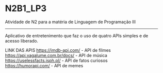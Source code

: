 # N2B1_LP3
Atividade de N2 para a matéria de Linguagem de Programação III 
<hr>

Aplicativo de entretenimento que faz o uso de quatro APIs simples e de acesso liberado.

LINK DAS APIS
https://imdb-api.com/ - API de filmes <br>
https://api.vagalume.com.br/docs/ - API de música <br>
https://uselessfacts.jsph.pl/ - API de fatos curiosos <br>
https://humorapi.com/ - API de memes <br>
